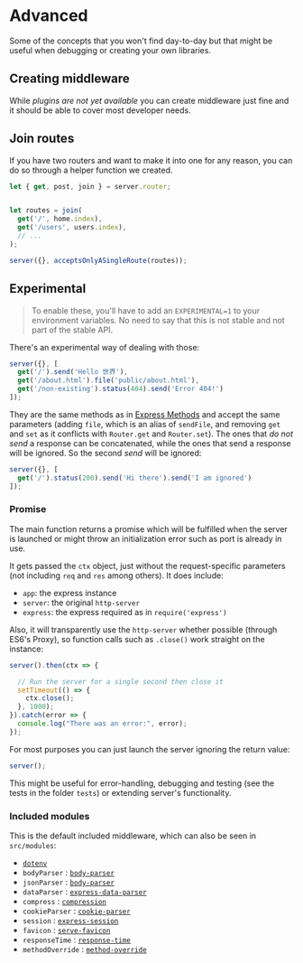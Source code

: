 # Advanced

Some of the concepts that you won't find day-to-day but that might be useful when debugging or creating your own libraries.



## Creating middleware

While *plugins are not yet available* you can create middleware just fine and it should be able to cover most developer needs.


## Join routes

If you have two routers and want to make it into one for any reason, you can do so through a helper function we created.

```js
let { get, post, join } = server.router;


let routes = join(
  get('/', home.index),
  get('/users', users.index),
  // ...
);

server({}, acceptsOnlyASingleRoute(routes));
```


## Experimental

> To enable these, you'll have to add an `EXPERIMENTAL=1` to your environment variables. No need to say that this is not stable and not part of the stable API.

There's an experimental way of dealing with those:

```js
server({}, [
  get('/').send('Hello 世界'),
  get('/about.html').file('public/about.html'),
  get('/non-existing').status(404).send('Error 404!')
]);
```

They are the same methods as in [Express Methods](http://expressjs.com/en/api.html#res.methods) and accept the same parameters (adding `file`, which is an alias of `sendFile`, and removing `get` and `set` as it conflicts with `Router.get` and `Router.set`). The ones that *do not send* a response can be concatenated, while the ones that send a response will be ignored. So the second *send* will be ignored:

```js
server({}, [
  get('/').status(200).send('Hi there').send('I am ignored')
]);
```



### Promise

The main function returns a promise which will be fulfilled when the server is launched or might throw an initialization error such as port is already in use.

It gets passed the `ctx` object, just without the request-specific parameters (not including `req` and `res` among others). It does include:

- `app`: the express instance
- `server`: the original `http-server`
- `express`: the express required as in `require('express')`

Also, it will transparently use the `http-server` whether possible (through ES6's Proxy), so function calls such as `.close()` work straight on the instance:

```js
server().then(ctx => {

  // Run the server for a single second then close it
  setTimeout(() => {
    ctx.close();
  }, 1000);
}).catch(error => {
  console.log("There was an error:", error);
});
```

For most purposes you can just launch the server ignoring the return value:

```js
server();
```

This might be useful for error-handling, debugging and testing (see the tests in the folder `tests`) or extending server's functionality.


### Included modules

This is the default included middleware, which can also be seen in `src/modules`:

- [`dotenv`](https://www.npmjs.com/package/dotenv)
- `bodyParser` : [`body-parser`](https://www.npmjs.com/package/body-parser)
- `jsonParser` : [`body-parser`](https://www.npmjs.com/package/body-parser)
- `dataParser` : [`express-data-parser`](https://www.npmjs.com/package/express-data-parser)
- `compress` : [`compression`](https://www.npmjs.com/package/compression)
- `cookieParser` : [`cookie-parser`](https://www.npmjs.com/package/cookie-parser)
- `session` : [`express-session`](https://www.npmjs.com/package/express-session)
- `favicon` : [`serve-favicon`](https://www.npmjs.com/package/serve-favicon)
- `responseTime` : [`response-time`](https://www.npmjs.com/package/response-time)
- `methodOverride` : [`method-override`](https://www.npmjs.com/package/method-override)
